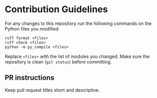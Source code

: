 # Contribution Guidelines

For any changes to this repository run the following commands on the Python files you modified:

```
ruff format <files>
ruff check <files>
python -m py_compile <files>
```

Replace `<files>` with the list of modules you changed. Make sure the repository is clean (`git status`) before committing.

## PR instructions
Keep pull request titles short and descriptive.


